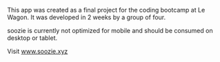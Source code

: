 This app was created as a final project for the coding bootcamp at Le Wagon.
It was developed in 2 weeks by a group of four.

soozie is currently not optimized for mobile and should be consumed on desktop or tablet.

Visit www.soozie.xyz
